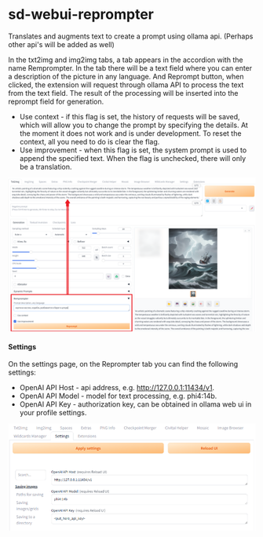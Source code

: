 # sd-webui-reprompter
Translates and augments text to create a prompt using ollama api. (Perhaps other api's will be added as well)

In the txt2img and img2img tabs, a tab appears in the accordion with the name Remprompter. 
In the tab there will be a text field where you can enter a description of the picture in any language. 
And Reprompt button, when clicked, the extension will request through ollama API to process the text from the text field. 
The result of the processing will be inserted into the reprompt field for generation.

- Use context - if this flag is set, the history of requests will be saved, which will allow you to change the prompt by specifying the details. At the moment it does not work and is under development. To reset the context, all you need to do is clear the flag.
- Use improvement - when this flag is set, the system prompt is used to append the specified text. When the flag is unchecked, there will only be a translation.

![Reprompter extension](https://github.com/ogoun/ogoun/blob/main/images/reprompter/App.png)


#### Settings
On the settings page, on the Reprompter tab you can find the following settings:
- OpenAI API Host - api address, e.g. http://127.0.0.1:11434/v1.
- OpenAI API Model - model for text processing, e.g. phi4:14b.
- OpenAI API Key - authorization key, can be obtained in ollama web ui in your profile settings.

![Reprompter settings](https://github.com/ogoun/ogoun/blob/main/images/reprompter/settings.png)
